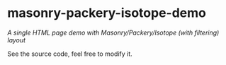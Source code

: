 # masonry-packery-isotope-demo
*A single HTML page demo with Masonry/Packery/Isotope (with filtering) layout*

See the source code, feel free to modify it.
